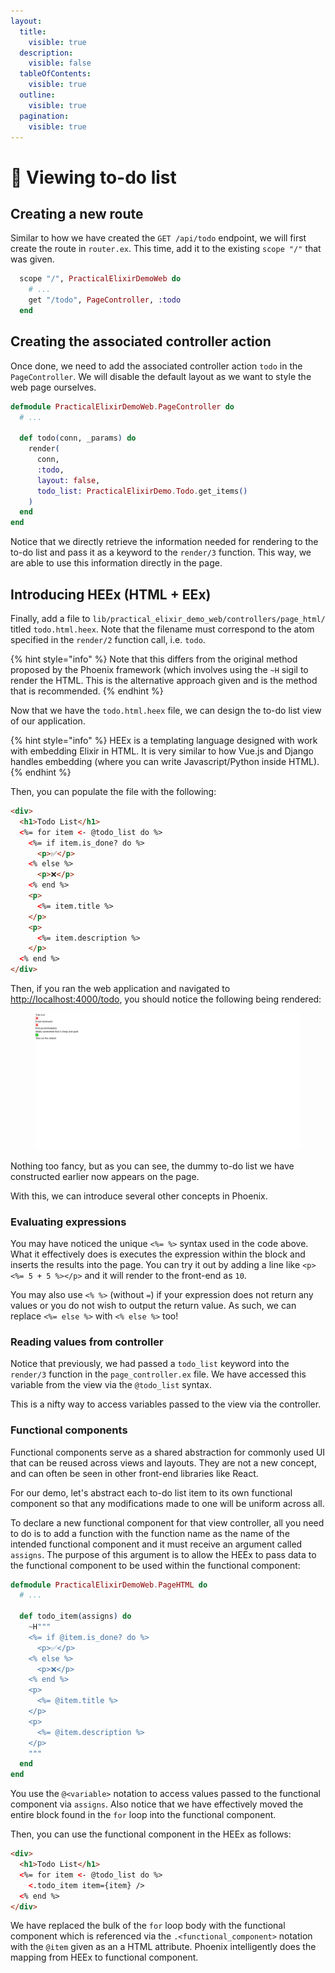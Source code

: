 ```yaml
---
layout:
  title:
    visible: true
  description:
    visible: false
  tableOfContents:
    visible: true
  outline:
    visible: true
  pagination:
    visible: true
---
```


# 🐣 Viewing to-do list

## Creating a new route

Similar to how we have created the `GET /api/todo` endpoint, we will first create the route in `router.ex`. This time, add it to the existing `scope "/"` that was given.

```elixir
  scope "/", PracticalElixirDemoWeb do
    # ...
    get "/todo", PageController, :todo
  end
```

## Creating the associated controller action

Once done, we need to add the associated controller action `todo` in the `PageController`. We will disable the default layout as we want to style the web page ourselves.

```elixir
defmodule PracticalElixirDemoWeb.PageController do
  # ...

  def todo(conn, _params) do
    render(
      conn,
      :todo,
      layout: false,
      todo_list: PracticalElixirDemo.Todo.get_items()
    )
  end
end

```

Notice that we directly retrieve the information needed for rendering to the to-do list and pass it as a keyword to the `render/3` function. This way, we are able to use this information directly in the page.

## Introducing HEEx (HTML + EEx)

Finally, add a file to `lib/practical_elixir_demo_web/controllers/page_html/` titled `todo.html.heex`. Note that the filename must correspond to the atom specified in the `render/2` function call, i.e. `todo`.

{% hint style="info" %}
Note that this differs from the original method proposed by the Phoenix framework (which involves using the `~H` sigil to render the HTML. This is the alternative approach given and is the method that is recommended.
{% endhint %}

Now that we have the `todo.html.heex` file, we can design the to-do list view of our application.

{% hint style="info" %}
HEEx is a templating language designed with work with embedding Elixir in HTML. It is very similar to how Vue.js and Django handles embedding (where you can write Javascript/Python inside HTML).
{% endhint %}

Then, you can populate the file with the following:

```html
<div>
  <h1>Todo List</h1>
  <%= for item <- @todo_list do %>
    <%= if item.is_done? do %>
      <p>✅</p>
    <% else %>
      <p>❌</p>
    <% end %>
    <p>
      <%= item.title %>
    </p>
    <p>
      <%= item.description %>
    </p>
  <% end %>
</div>

```

Then, if you ran the web application and navigated to [http://localhost:4000/todo](http://localhost:4000/todo), you should notice the following being rendered:

<figure><img src="../.gitbook/assets/image.png" alt=""><figcaption></figcaption></figure>

Nothing too fancy, but as you can see, the dummy to-do list we have constructed earlier now appears on the page.

With this, we can introduce several other concepts in Phoenix.&#x20;

### Evaluating expressions

You may have noticed the unique `<%= %>` syntax used in the code above. What it effectively does is executes the expression within the block and inserts the results into the page. You can try it out by adding a line like `<p><%= 5 + 5 %></p>` and it will render to the front-end as `10`.

You may also use `<% %>` (without `=`) if your expression does not return any values or you do not wish to output the return value. As such, we can replace `<%= else %>` with `<% else %>` too!

### Reading values from controller

Notice that previously, we had passed a `todo_list` keyword into the `render/3` function in the `page_controller.ex` file. We have accessed this variable from the view via the `@todo_list` syntax.

This is a nifty way to access variables passed to the view via the controller.&#x20;

### Functional components

Functional components serve as a shared abstraction for commonly used UI that can be reused across views and layouts. They are not a new concept, and can often be seen in other front-end libraries like React.

For our demo, let's abstract each to-do list item to its own functional component so that any modifications made to one will be uniform across all.

To declare a new functional component for that view controller, all you need to do is to add a function with the function name as the name of the intended functional component and it must receive an argument called `assigns`. The purpose of this argument is to allow the HEEx to pass data to the functional component to be used within the functional component:

```elixir
defmodule PracticalElixirDemoWeb.PageHTML do
  # ...

  def todo_item(assigns) do
    ~H"""
    <%= if @item.is_done? do %>
      <p>✅</p>
    <% else %>
      <p>❌</p>
    <% end %>
    <p>
      <%= @item.title %>
    </p>
    <p>
      <%= @item.description %>
    </p>
    """
  end
end

```

You use the `@<variable>` notation to access values passed to the functional component via `assigns`. Also notice that we have effectively moved the entire block found in the `for` loop into the functional component.

Then, you can use the functional component in the HEEx as follows:

```html
<div>
  <h1>Todo List</h1>
  <%= for item <- @todo_list do %>
    <.todo_item item={item} />
  <% end %>
</div>
```

We have replaced the bulk of the `for` loop body with the functional component which is referenced via the `.<functional_component>` notation with the `@item` given as an a HTML attribute. Phoenix intelligently does the mapping from HEEx to functional component.

